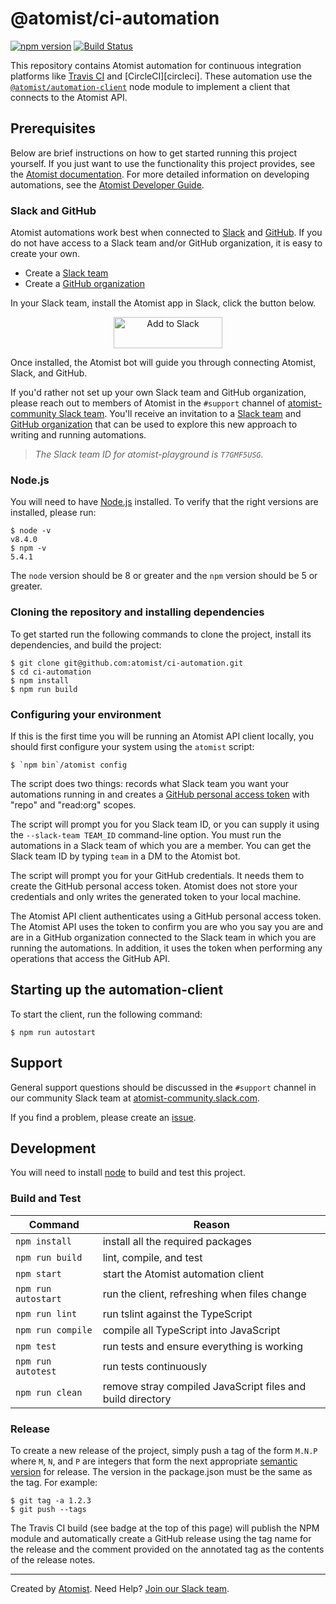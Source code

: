 # @atomist/ci-automation

[![npm version](https://badge.fury.io/js/%40atomist%2Fci-automation.svg)](https://badge.fury.io/js/%40atomist%2Fci-automation)
[![Build Status](https://travis-ci.org/atomist/ci-automation.svg?branch=master)](https://travis-ci.org/atomist/ci-automation)

This repository contains Atomist automation for continuous integration
platforms like [Travis CI][travis-ci] and [CircleCI][circleci].  These
automation use the [`@atomist/automation-client`][client] node module
to implement a client that connects to the Atomist API.

[travis-ci]: https://travis-ci.org/
[circlci]: https://circleci.com/
[client]: https://github.com/atomist/automation-client-ts (@atomist/automation-client Node Module)

## Prerequisites

Below are brief instructions on how to get started running this
project yourself.  If you just want to use the functionality this
project provides, see the [Atomist documentation][docs].  For more
detailed information on developing automations, see
the [Atomist Developer Guide][dev].

[docs]: https://docs.atomist.com/ (Atomist User Guide)
[dev]: https://docs.atomist.com/developer/ (Atomist Developer Guide)

### Slack and GitHub

Atomist automations work best when connected to [Slack][slackhq]
and [GitHub][gh].  If you do not have access to a Slack team and/or
GitHub organization, it is easy to create your own.

-   Create a [Slack team][slack-team]
-   Create a [GitHub organization][gh-org]

In your Slack team, install the Atomist app in Slack, click the button
below.

<p align="center">
 <a href="https://atm.st/2wiDlUe">
  <img alt="Add to Slack" height="50" width="174" src="https://platform.slack-edge.com/img/add_to_slack@2x.png" />
 </a>
</p>

Once installed, the Atomist bot will guide you through connecting
Atomist, Slack, and GitHub.

If you'd rather not set up your own Slack team and GitHub
organization, please reach out to members of Atomist in the `#support`
channel of [atomist-community Slack team][slack].  You'll receive an
invitation to a [Slack team][play-slack]
and [GitHub organization][play-gh] that can be used to explore this
new approach to writing and running automations.

> _The Slack team ID for atomist-playground is `T7GMF5USG`._

[slackhq]: https://slack.com/ (Slack)
[gh]: https://github.com/ (GitHub)
[slack-team]: https://slack.com/get-started#create (Create a Slack Team)
[gh-org]: https://github.com/account/organizations/new (Create a GitHub Organization)
[play-slack]: https://atomist-playground.slack.com (Atomist Playground Slack)
[play-gh]: https://github.com/atomist-playground (Atomist Playground GitHub Organization)

### Node.js

You will need to have [Node.js][node] installed.  To verify that the
right versions are installed, please run:

```
$ node -v
v8.4.0
$ npm -v
5.4.1
```

The `node` version should be 8 or greater and the `npm` version should
be 5 or greater.

[node]: https://nodejs.org/ (Node.js)

### Cloning the repository and installing dependencies

To get started run the following commands to clone the project,
install its dependencies, and build the project:

```
$ git clone git@github.com:atomist/ci-automation.git
$ cd ci-automation
$ npm install
$ npm run build
```

### Configuring your environment

If this is the first time you will be running an Atomist API client
locally, you should first configure your system using the `atomist`
script:

```
$ `npm bin`/atomist config
```

The script does two things: records what Slack team you want your
automations running in and creates
a [GitHub personal access token][token] with "repo" and "read:org"
scopes.

The script will prompt you for you Slack team ID, or you can supply it
using the `--slack-team TEAM_ID` command-line option.  You must run
the automations in a Slack team of which you are a member.  You can
get the Slack team ID by typing `team` in a DM to the Atomist bot.

The script will prompt you for your GitHub credentials.  It needs them
to create the GitHub personal access token.  Atomist does not store
your credentials and only writes the generated token to your local
machine.

The Atomist API client authenticates using a GitHub personal access
token.  The Atomist API uses the token to confirm you are who you say
you are and are in a GitHub organization connected to the Slack team
in which you are running the automations.  In addition, it uses the
token when performing any operations that access the GitHub API.

[token]: https://github.com/settings/tokens (GitHub Personal Access Tokens)

## Starting up the automation-client

To start the client, run the following command:

```
$ npm run autostart
```

## Support

General support questions should be discussed in the `#support`
channel in our community Slack team
at [atomist-community.slack.com][slack].

If you find a problem, please create an [issue][].

[issue]: https://github.com/atomist/ci-automation/issues

## Development

You will need to install [node][] to build and test this project.

### Build and Test

Command | Reason
------- | ------
`npm install` | install all the required packages
`npm run build` | lint, compile, and test
`npm start` | start the Atomist automation client
`npm run autostart` | run the client, refreshing when files change
`npm run lint` | run tslint against the TypeScript
`npm run compile` | compile all TypeScript into JavaScript
`npm test` | run tests and ensure everything is working
`npm run autotest` | run tests continuously
`npm run clean` | remove stray compiled JavaScript files and build directory

### Release

To create a new release of the project, simply push a tag of the form
`M.N.P` where `M`, `N`, and `P` are integers that form the next
appropriate [semantic version][semver] for release.  The version in
the package.json must be the same as the tag.  For example:

[semver]: http://semver.org

```
$ git tag -a 1.2.3
$ git push --tags
```

The Travis CI build (see badge at the top of this page) will publish
the NPM module and automatically create a GitHub release using the tag
name for the release and the comment provided on the annotated tag as
the contents of the release notes.

---

Created by [Atomist][atomist].
Need Help?  [Join our Slack team][slack].

[atomist]: https://www.atomist.com/ (Atomist - Development Automation)
[slack]: https://join.atomist.com (Atomist Community Slack)
